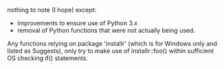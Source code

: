 nothing to note (I hope) except:

- improvements to ensure use of Python 3.x
- removal of Python functions that were not actually being used.


Any functions relying on package 'installr' (which is for Windows only and listed as Suggests), only try to make use of installr::foo() within sufficient OS checking if() statements.

 



